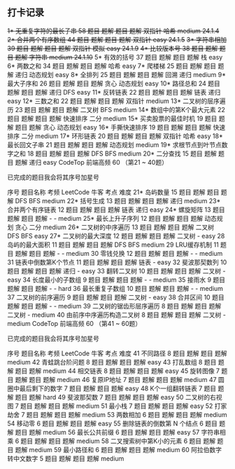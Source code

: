 ## 打卡记录

~~1*	无重复字符的最长子串	58	题目 题解	题目 题解	双指针 哈希	medium 24.1.4~~
~~2*	合并两个有序数组	44	题目 题解	题目 题解	双指针	easy 24.1.5~~
~~3*	字符串相加	39	题目 题解	题目 题解	双指针 模拟	easy 24.1.9~~
~~4*	比较版本号	38	题目 题解	题目 题解	字符串	medium 24.1.10~~
5*	有效的括号	37	题目 题解	题目 题解	栈	easy
6*	两数之和	34	题目 题解	题目 题解	哈希	easy
7*	爬楼梯	25	题目 题解	题目 题解	递归 动态规划	easy
8*	全排列	25	题目 题解	题目 题解	回溯 递归	medium
9*	最大子序和	26	题目 题解	题目 题解	贪心 动态规划	easy
10*	路径总和	24	题目 题解	题目 题解	递归 DFS	easy
11*	反转链表	22	题目 题解	题目 题解	链表 递归	easy
12*	三数之和	22	题目 题解	题目 题解	双指针	medium
13*	二叉树的层序遍历	23	题目 题解	题目 题解	二叉树 BFS	medium
14*	数组中的第K个最大元素	22	题目 题解	题目 题解	快速排序 二分	medium
15*	买卖股票的最佳时机	19	题目 题解	题目 题解	贪心 动态规划	easy
16*	手撕快速排序	19	题目 题解	题目 题解	快速排序 二分	medium
17*	环形链表	20	题目 题解	题目 题解	双指针 哈希	easy
18*	最长回文子串	21	题目 题解	题目 题解	动态规划	medium
19*	求根节点到叶节点数字之和	18	题目 题解	题目 题解	DFS BFS	medium
20*	二分查找	15	题目 题解	题目 题解	递归	easy
CodeTop 前端高频 60 （第21 ~ 40题）

已完成的题目我会将其序号加星号

序号	题目名称	考频	LeetCode	牛客	考点	难度
21*	岛屿数量	15	题目 题解	题目 题解	DFS BFS	medium
22*	括号生成	13	题目 题解	题目 题解	递归	medium
23*	合并两个有序链表	12	题目 题解	题目 题解	链表 递归	easy
24*	螺旋矩阵	13	题目 题解	题目 题解	- -	medium
25*	最长上升子序列	12	题目 题解	题目 题解	动态规划 贪心 二分	medium
26*	二叉树的中序遍历	13	题目 题解	题目 题解	二叉树 DFS BFS	easy
27*	二叉树的最大深度	12	题目 题解	题目 题解	二叉树 -	easy
28	岛屿的最大面积	11	题目 题解	题目 题解	DFS BFS	medium
29	LRU缓存机制	11	题目 题解	题目 题解	- -	medium
30	零钱兑换	12	题目 题解	题目 题解	- -	medium
31	链表中倒数第K个节点	11	题目 题解	题目 题解	链表 -	easy
32	斐波那契数列	10	题目 题解	题目 题解	递归 -	easy
33	翻转二叉树	10	题目 题解	题目 题解	二叉树 -	easy
34	长度最小的子数组	9	题目 题解	题目 题解	- -	medium
35	接雨水	9	题目 题解	题目 题解	- -	hard
36	最长重复子数组	10	题目 题解	题目 题解	- -	medium
37	二叉树的前序遍历	9	题目 题解	题目 题解	二叉树 -	easy
38	合并区间	10	题目 题解	题目 题解	- -	medium
39	二叉树的锯齿形层序遍历	8	题目 题解	题目 题解	二叉树 -	medium
40	由前序中序遍历构造二叉树	8	题目 题解	题目 题解	二叉树 -	medium
CodeTop 前端高频 60 （第41 ~ 60题）

已完成的题目我会将其序号加星号

序号	题目名称	考频	LeetCode	牛客	考点	难度
41	不同路径	8	题目 题解	题目 题解	 	medium
42	青蛙跳台阶问题	8	题目 题解	题目 题解	 	easy
43	打乱数组	8	题目 题解	题目 题解	 	medium
44	相交链表	8	题目 题解	题目 题解	 	easy
45	旋转图像	7	题目 题解	题目 题解	 	medium
46	复原IP地址	7	题目 题解	题目 题解	 	medium
47	圆圈中最后剩下的数字	7	题目 题解	题目 题解	 	easy
48	K个一组翻转链表	7	题目 题解	题目 题解	 	hard
49	斐波那契数	7	题目 题解	题目 题解	 	easy
50	二叉树的右视图	7	题目 题解	题目 题解	 	medium
51	最小栈	7	题目 题解	题目 题解	 	easy
52	打家劫舍	7	题目 题解	题目 题解	 	medium
53	两数相加	6	题目 题解	题目 题解	 	medium
54	移动零	6	题目 题解	题目 题解	 	easy
55	删除链表的倒数第 N 个结点	6	题目 题解	题目 题解	 	medium
56	最长公共前缀	6	题目 题解	题目 题解	 	easy
57	字符串相乘	6	题目 题解	题目 题解	 	medium
58	二叉搜索树中第K小的元素	6	题目 题解	题目 题解	 	medium
59	最小路径和	6	题目 题解	题目 题解	 	medium
60	阿拉伯数字转中文数字	5	题目 题解	题目 题解	 	medium